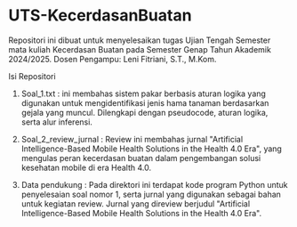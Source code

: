 # UTS-KecerdasanBuatan

Repositori ini dibuat untuk menyelesaikan tugas Ujian Tengah Semester mata kuliah Kecerdasan Buatan pada Semester Genap Tahun Akademik 2024/2025.
Dosen Pengampu: Leni Fitriani, S.T., M.Kom.

Isi Repositori

1. Soal_1.txt : ini membahas sistem pakar berbasis aturan logika yang digunakan untuk mengidentifikasi jenis hama tanaman berdasarkan gejala yang muncul. Dilengkapi dengan pseudocode, aturan logika, serta alur inferensi.

2. Soal_2_review_jurnal : Review ini membahas jurnal "Artificial Intelligence-Based Mobile Health Solutions in the Health 4.0 Era", yang mengulas peran kecerdasan buatan dalam pengembangan solusi kesehatan mobile di era Health 4.0.

3. Data pendukung : Pada direktori ini terdapat kode program Python untuk penyelesaian soal nomor 1, serta jurnal yang digunakan sebagai bahan untuk kegiatan review. Jurnal yang direview berjudul "Artificial Intelligence-Based Mobile Health Solutions in the Health 4.0 Era".
